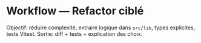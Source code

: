 # Workflow — Refactor ciblé

Objectif: réduire complexité, extraire logique dans `src/lib`, types explicites, tests Vitest.
Sortie: diff + tests + explication des choix.
